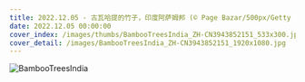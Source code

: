 ```yaml
---
title: 2022.12.05 - 古瓦哈提的竹子，印度阿萨姆邦 (© Page Bazar/500px/Getty Images)
date: 2022.12.05 00:00:00
cover_index: /images/thumbs/BambooTreesIndia_ZH-CN3943852151_533x300.jpg
cover_detail: /images/BambooTreesIndia_ZH-CN3943852151_1920x1080.jpg
---
```


![BambooTreesIndia](/images/BambooTreesIndia_ZH-CN3943852151_1920x1080.jpg)
